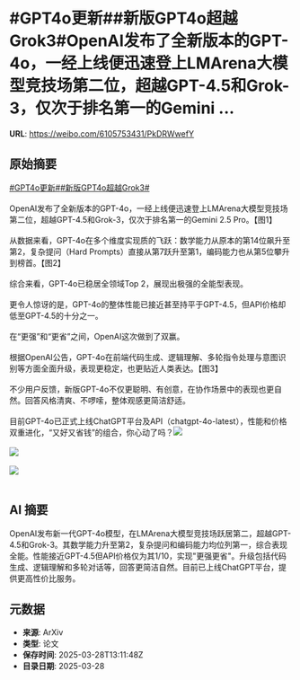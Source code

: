 # #GPT4o更新##新版GPT4o超越Grok3#OpenAI发布了全新版本的GPT-4o，一经上线便迅速登上LMArena大模型竞技场第二位，超越GPT-4.5和Grok-3，仅次于排名第一的Gemini ...

**URL**: https://weibo.com/6105753431/PkDRWwefY

## 原始摘要

<a href="https://m.weibo.cn/search?containerid=231522type%3D1%26t%3D10%26q%3D%23GPT4o%E6%9B%B4%E6%96%B0%23&amp;extparam=%23GPT4o%E6%9B%B4%E6%96%B0%23" data-hide=""><span class="surl-text">#GPT4o更新#</span></a><a href="https://m.weibo.cn/search?containerid=231522type%3D1%26t%3D10%26q%3D%23%E6%96%B0%E7%89%88GPT4o%E8%B6%85%E8%B6%8AGrok3%23&amp;extparam=%23%E6%96%B0%E7%89%88GPT4o%E8%B6%85%E8%B6%8AGrok3%23" data-hide=""><span class="surl-text">#新版GPT4o超越Grok3#</span></a><br><br>OpenAI发布了全新版本的GPT-4o，一经上线便迅速登上LMArena大模型竞技场第二位，超越GPT-4.5和Grok-3，仅次于排名第一的Gemini 2.5 Pro。【图1】<br><br>从数据来看，GPT-4o在多个维度实现质的飞跃：数学能力从原本的第14位飙升至第2，复杂提问（Hard Prompts）直接从第7跃升至第1，编码能力也从第5位攀升到榜首。【图2】<br><br>综合来看，GPT-4o已稳居全领域Top 2，展现出极强的全能型表现。<br><br>更令人惊讶的是，GPT-4o的整体性能已接近甚至持平于GPT-4.5，但API价格却低至GPT-4.5的十分之一。<br><br>在“更强”和“更省”之间，OpenAI这次做到了双赢。<br><br>根据OpenAI公告，GPT-4o在前端代码生成、逻辑理解、多轮指令处理与意图识别等方面全面升级，表现更稳定，也更贴近人类表达。【图3】<br><br>不少用户反馈，新版GPT-4o不仅更聪明、有创意，在协作场景中的表现也更自然。回答风格清爽、不啰嗦，整体观感更简洁舒适。<br><br>目前GPT-4o已正式上线ChatGPT平台及API（chatgpt-4o-latest），性能和价格双重进化，“又好又省钱”的组合，你心动了吗？<img style="" src="https://tvax3.sinaimg.cn/large/006Fd7o3gy1hzwqct53hmj30su0okdnr.jpg" referrerpolicy="no-referrer"><br><br><img style="" src="https://tvax3.sinaimg.cn/large/006Fd7o3gy1hzwqcun6wxj30xc0slgvn.jpg" referrerpolicy="no-referrer"><br><br><img style="" src="https://tvax2.sinaimg.cn/large/006Fd7o3gy1hzwqcvn4anj30zk0z7qgc.jpg" referrerpolicy="no-referrer"><br><br>

## AI 摘要

OpenAI发布新一代GPT-4o模型，在LMArena大模型竞技场跃居第二，超越GPT-4.5和Grok-3。其数学能力升至第2，复杂提问和编码能力均位列第一，综合表现全能。性能接近GPT-4.5但API价格仅为其1/10，实现"更强更省"。升级包括代码生成、逻辑理解和多轮对话等，回答更简洁自然。目前已上线ChatGPT平台，提供更高性价比服务。

## 元数据

- **来源**: ArXiv
- **类型**: 论文
- **保存时间**: 2025-03-28T13:11:48Z
- **目录日期**: 2025-03-28
